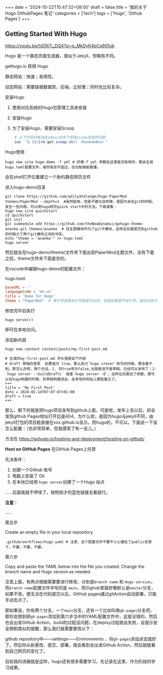 +++
date = '2024-10-22T15:47:32+08:00'
draft = false
title = '我的关于 Hugo GithubPages 笔记'
categories = ['tech']
tags = ['Hugo', 'Github Pages']
+++

## Getting Started With Hugo

https://youtu.be/hjD9jTi_DQ4?si=e_MkDyK4bCq905sk

Hugo 是一个静态页面生成器，类似于Jekyll，但略有不同。

gethugo.io  获得 Hugo

静态网站：快速；易用性。

动态网站：需要链接数据库，后端，比较慢；同时也比较复杂。

安装Hugo

1. 使用对应系统的Hugo包管理工具来安装

2. 安装Hugo

3. 为了安装Hugo，需要安装Scoop

   ```powershell
    # 以下代码可解决在admin状态下安装scoop失败的问题
    iex  "& {$(irm get.scoop.sh)} -RunAsAdmin "
   ```

Hugo使用

```shell
hugo new site hugo-demo -f yml # 好像-f yml 参数在这里是没有用的，都会生成hugo.toml配置文件，虽然有些不适应，但也勉强能看懂。
```

会在shell打开位置建立一个新的静态网页文件

进入hugo-demo目录

```shell
git clone https://github.com/adityatelange/hugo-PaperMod themes/PaperMod --depth=1  #虽然能用，但是不建议这样做，是因为会在git的时候，发生一些问题。可以用hugo网页quick start中的方法。下面请看：
hugo new site quickstart
cd quickstart
git init
git submodule add https://github.com/theNewDynamic/gohugo-theme-ananke.git themes/ananke  # 将主题模块作为了git子模块，这样在后面提交到github的时候少了两个git模块之间的冲突。
echo "theme = 'ananke'" >> hugo.toml
hugo server
```

然后就会在hugo-demo/theme/文件夹下面出现PaperMod主题文件，没有下载之前，theme文件夹下面是空的。

在vscode中编辑hugo-demo的配置文件：

hugo.toml

```toml
baseURL = ''
languageCode = 'en-us'
title = 'Demo for Hugo'
theme = "PaperMod"  # 单引号或者双引号都是可以的，但是如果是不加引号，就会在执行 hugo serve 命令的时候报错，显示无法load 配置文件
```

修改完毕后执行

```shell
hugo serve(r) 
```

即可在本地访问。

添加新内容

```shell
hugo new content content/posts/my-first-post.md

# 生成的my-first-post.md 开头便是如下内容
# draft 草稿的意思  如果值为 true，那么执行`hugo srever`命令的时候，便会看不到。那怎么办呢，两个办法，1. 将true改为false,也就是说不是草稿，已经可以发布了；2. `hugo server --buildDrafts` 或者`hugo server -D`，这样在后面加了参数，便可以在hugo构建的时候，将草稿构建进去，在本地的网站上便能看见了。
+++
title = 'My First Post'
date = 2024-01-14T07:07:07+01:00
draft = true
+++
```

那么，剩下的就是把hugo项目发布到github上面，可是呢，发布上去以后，却会发现github Pages地址打开后是404，为什么呢，是因为hugo与jekyll不同，由jekyll打包的项目能直接在xxx.github.io显示。而hugo的，不可以。下面说一下该怎么配置：（也非常简单，但我摸索了有一会儿。）

方法在 https://gohugo.io/hosting-and-deployment/hosting-on-github/

**Host on GitHub Pages**  在GitHub Pages上托管

先决条件：

1. 创建一个Github 账号
2. 电脑上安装了 Git
3. 在本地已经用 `hugo server`创建了一个Hugo 站点

……后面我就不啰嗦了。按照刚才的蓝色链接去看就行。

**注意：**

……

第五步

Create an empty file in your local repository.

```shell
.github/workflows/hugo.yaml # 注意，这个配置文件不要不小心建在了public目录下，不要，不要，不要。
```

第六步

Copy and paste the YAML below into the file you created. Change the branch name and Hugo version as needed.

注意上面，有两点根据需要要进行修改，分别是`branch name` 和 `Hugo version`，而`branch name`配置文件中写的是 `main`，而Gighub里面好像默认是`master`分支，如果不改，便无法在代码提交以后，GitHub pages通过gitAction自动部署，只能手动去点了。

那如果说，你有两个分支，一个`main`分支，还有一个比如叫做`gh-pages`分支吧，那你会想到把`gh-pages`添加到第六步当中的YAML配置文件中，这是没错的，然后也会出发Github Action，build的过程没问题，在deploy过程就会失败，会提示安全限制类似的提醒，那么我们就需要更改以下：

github repository中——settings——Environments ，将`gh-pages`添加进去就好了。然后你从新更改，提交，部署，就会看到会出发Github Action，然后就能看到自己网页的变化了。

目前我的进展就是这样，hugo还有很多需要学习，先记录在这里，作为阶段的学习成果。





